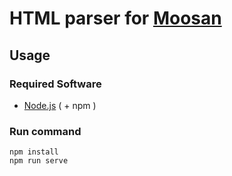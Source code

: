 # HTML parser for [Moosan](https://github.com/Moosan)

## Usage

### Required Software

- [Node.js](https://nodejs.org/) ( + npm )

### Run command

``` shell
npm install
npm run serve
```
